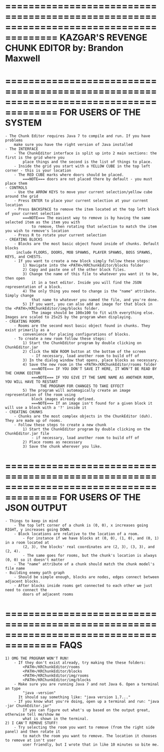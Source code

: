 =======================================================================================
KAZGAR'S REVENGE CHUNK EDITOR
by: Brandon Maxwell
=======================================================================================

=======================================================================================
FOR USERS OF THE SYSTEM
=======================================================================================
	- The Chunk Editor requires Java 7 to compile and run. If you have problems
		make sure you have the right version of Java installed
	- The INTERFACE
		- The ChunkEditor interface is split up into 2 main sections: the first is the grid where you
			place things and the second is the list of things to place.
		- Inside the grid you start with a YELLOW CUBE in the top left corner - this is your location
		- The RED CUBE marks where doors should be placed.
			===NOTE=== doors are not placed there by default - you must place them
	- CONTROLS
		- Use the ARROW KEYS to move your current selection/yellow cube around the grid
		- Press ENTER to place your current selection at your current location
		- Press BACKSPACE to remove the item located at the top left block of your current selection
			===NOTE=== The easiest way to remove is by having the same selected item as the item you with
				to remove, then rotating that selection to match the item you wish to remove's location
		- Press R to rotate your current selection
	- CREATING BLOCKS
		- Blocks are the most basic object found inside of chunks. Default blocks
		 include FLOORS, DOORS, MOB SPAWNS, PLAYER SPAWNS, BOSS SPAWNS, KEYS, and CHESTS.
		- If you want to create a new block simply follow these steps:
			1) Navigate into the <PATH>/KRChunkEditor/blocks folder
			2) Copy and paste one of the other block files. 
			3) Change the name of this file to whatever you want it to be, then open 
				it in a text editor. Inside you will find the JSON representation of a block. 
			4) The only thing you need to change is the "name" attribute. Simply change 
				that name to whatever you named the file, and you're done. 
			5) If you want, you can also add an image for that block in the <PATH>/KRChunkEditor/img/blocks folder. 
				The image should be 100x100 to fit with everything else. Images are scaled to 25x25 by the program when displaying.
	- CREATING ROOMS
		- Rooms are the second most basic object found in chunks. They exist primarily as a
			convenience for placing configurations of blocks.
		- To create a new room follow these steps:
			1) Start the ChunkEditor program by double clicking on ChunkEditor.jar
			2) Click the NEW ROOM button at the bottom of the screen
				- If necessary, load another room to build off of
			3) In the dialog window that opens, place blocks as necessary.
			4) Save the new room in the <PATH>/KRChunkEditor/rooms folder
				===NOTE=== IF YOU DON'T SAVE IT HERE, IT WON'T BE READ BY THE CHUNK EDITOR
				===NOTE=== IF YOU GIVE IT THE SAME NAME AS ANOTHER ROOM, YOU WILL HAVE TO RESTART
					THE PROGRAM FOR CHANGES TO TAKE EFFECT
			5) The program will automagically create an image representation of the room using
				block images already defined.
				===NOTE=== If an image isn't found for a given block it will use a block with a '?' inside it
	- CREATING CHUNKS
		- Chunks are the most complex objects in the ChunkEditor (duh). They are made up of rooms.
		- Follow these steps to create a new chunk
			1) Start the ChunkEditor program by double clicking on the ChunkEditor.jar file
				- if necessary, load another room to build off of
			2) Place rooms as necessary
			3) Save the chunk wherever you like.

=======================================================================================
FOR USERS OF THE JSON OUTPUT
=======================================================================================			
	- Things to keep in mind
		- The top left corner of a chunk is (0, 0), x increases going RIGHT, y increases going DOWN.
		- Block locations are relative to the location of a room. 
			- For instance if we have blocks at (0, 0), (1, 0), and (0, 1) in a room located at
			(2, 3), the blocks' real coordinates are (2, 3), (3, 3), and (2, 4).
			- The same goes for rooms, but the chunk's location is always (0, 0) so it doesn't matter
		- The "name" attribute of a chunk should match the chunk model's file name	
	- Building enemy path graph
		- Should be simple enough, blocks are nodes, edges connect between adjacent blocks.
		- After blocks inside rooms get connected to each other we just need to connect the 
			doors of adjacent rooms

=======================================================================================
FAQS
=======================================================================================	
	1) OMG THE PROGRAM WON'T RUN!
		- If they don't exist already, try making the these folders:
			<PATH>/KRChunkEditor/rooms
			<PATH>/KRChunkEditor/blocks
			<PATH>/KRChunkEditor/img/rooms
			<PATH>/KRChunkEditor/img/blocks
		- Make sure you are running Java 7 and not Java 6. Open a terminal an type
			"java -version"
		  It should say something like: "java version 1.7..."
		- If you know what you're doing, open up a terminal and run: "java -jar ChunkEditor.jar"
			If you can figure out what's up based on the output great, otherwise tell me/show me
			what is shown in the terminal.
	2) I CAN'T REMOVE STUFF!
		- Try selecting the room you want to remove (from the right side panel) and then rotate it
			to match the room you want to remove. The location it chooses to remove at isn't user 
			user friendly, but I wrote that in like 10 minutes so bite me.	
